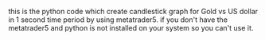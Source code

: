 this is the python code which create candlestick graph for Gold vs US dollar in 1 second time period by using metatrader5. if you don't have the metatrader5 and python is not installed on your system so you can't use it.
